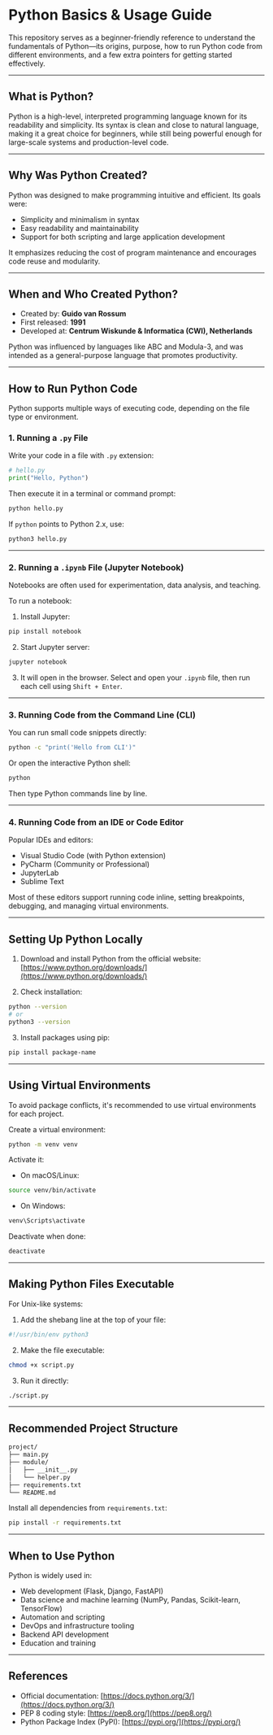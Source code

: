 # Python Basics & Usage Guide

This repository serves as a beginner-friendly reference to understand the fundamentals of Python—its origins, purpose, how to run Python code from different environments, and a few extra pointers for getting started effectively.

---

## What is Python?

Python is a high-level, interpreted programming language known for its readability and simplicity. Its syntax is clean and close to natural language, making it a great choice for beginners, while still being powerful enough for large-scale systems and production-level code.

---

## Why Was Python Created?

Python was designed to make programming intuitive and efficient. Its goals were:

- Simplicity and minimalism in syntax
- Easy readability and maintainability
- Support for both scripting and large application development

It emphasizes reducing the cost of program maintenance and encourages code reuse and modularity.

---

## When and Who Created Python?

- Created by: **Guido van Rossum**
- First released: **1991**
- Developed at: **Centrum Wiskunde & Informatica (CWI), Netherlands**

Python was influenced by languages like ABC and Modula-3, and was intended as a general-purpose language that promotes productivity.

---

## How to Run Python Code

Python supports multiple ways of executing code, depending on the file type or environment.

### 1. Running a `.py` File

Write your code in a file with `.py` extension:

```python
# hello.py
print("Hello, Python")
````

Then execute it in a terminal or command prompt:

```bash
python hello.py
```

If `python` points to Python 2.x, use:

```bash
python3 hello.py
```

---

### 2. Running a `.ipynb` File (Jupyter Notebook)

Notebooks are often used for experimentation, data analysis, and teaching.

To run a notebook:

1. Install Jupyter:

```bash
pip install notebook
```

2. Start Jupyter server:

```bash
jupyter notebook
```

3. It will open in the browser. Select and open your `.ipynb` file, then run each cell using `Shift + Enter`.

---

### 3. Running Code from the Command Line (CLI)

You can run small code snippets directly:

```bash
python -c "print('Hello from CLI')"
```

Or open the interactive Python shell:

```bash
python
```

Then type Python commands line by line.

---

### 4. Running Code from an IDE or Code Editor

Popular IDEs and editors:

* Visual Studio Code (with Python extension)
* PyCharm (Community or Professional)
* JupyterLab
* Sublime Text

Most of these editors support running code inline, setting breakpoints, debugging, and managing virtual environments.

---

## Setting Up Python Locally

1. Download and install Python from the official website:
   [https://www.python.org/downloads/](https://www.python.org/downloads/)

2. Check installation:

```bash
python --version
# or
python3 --version
```

3. Install packages using pip:

```bash
pip install package-name
```

---

## Using Virtual Environments

To avoid package conflicts, it's recommended to use virtual environments for each project.

Create a virtual environment:

```bash
python -m venv venv
```

Activate it:

* On macOS/Linux:

```bash
source venv/bin/activate
```

* On Windows:

```bash
venv\Scripts\activate
```

Deactivate when done:

```bash
deactivate
```

---

## Making Python Files Executable

For Unix-like systems:

1. Add the shebang line at the top of your file:

```python
#!/usr/bin/env python3
```

2. Make the file executable:

```bash
chmod +x script.py
```

3. Run it directly:

```bash
./script.py
```

---

## Recommended Project Structure

```bash
project/
├── main.py
├── module/
│   ├── __init__.py
│   └── helper.py
├── requirements.txt
└── README.md
```

Install all dependencies from `requirements.txt`:

```bash
pip install -r requirements.txt
```

---

## When to Use Python

Python is widely used in:

* Web development (Flask, Django, FastAPI)
* Data science and machine learning (NumPy, Pandas, Scikit-learn, TensorFlow)
* Automation and scripting
* DevOps and infrastructure tooling
* Backend API development
* Education and training

---

## References

* Official documentation: [https://docs.python.org/3/](https://docs.python.org/3/)
* PEP 8 coding style: [https://pep8.org/](https://pep8.org/)
* Python Package Index (PyPI): [https://pypi.org/](https://pypi.org/)
